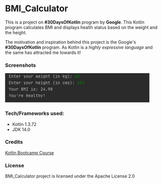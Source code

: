 # BMI_Calculator
This is a project on **#30DaysOfKotlin** program by **Google**. This Kotlin program calculates BMI and displays health status based on the weight and the height.

The motivation and inspiration behind this project is the Google's **#30DaysOfKotlin** program. As Kotlin is a *highly expressive language* and the same has attracted me towards it!

### Screenshots
![alt text](https://github.com/RB-93/BMI_Calculator/blob/master/src/out/BMI_out.png?raw=true)

### Tech/Frameworks used:
- Kotlin 1.3.72
- JDK 14.0

### Credits
[Kotlin Bootcamp Course](https://codelabs.developers.google.com/kotlin-bootcamp)

### License
BMI_Calculator project is licensed under the Apache License 2.0
